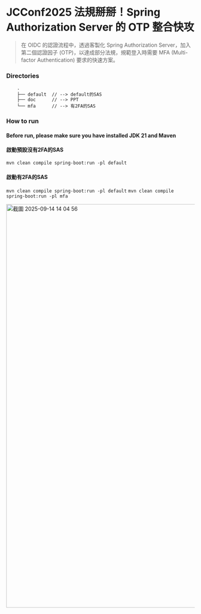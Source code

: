 # JCConf2025 法規掰掰！Spring Authorization Server 的 OTP 整合快攻
>  在 OIDC 的認證流程中，透過客製化 Spring Authorization Server，加入第二個認證因子 (OTP)，以達成部分法規，規範登入時需要 MFA (Multi-factor Authentication) 要求的快速方案。



### Directories
```
    .
    ├── default  // --> default的SAS 
    ├── doc      // --> PPT 
    └── mfa      // --> 有2FA的SAS
```


### How to run
#### Before run, please make sure you have installed JDK 21 and Maven

#### 啟動預設沒有2FA的SAS
`mvn clean compile spring-boot:run -pl default`

#### 啟動有2FA的SAS
`mvn clean compile spring-boot:run -pl default`
`mvn clean compile spring-boot:run -pl mfa`

<img width="1782" height="1079" alt="截圖 2025-09-14 14 04 56" src="https://github.com/user-attachments/assets/244b6946-9f29-4671-8492-43afe8e7d7b5" />
